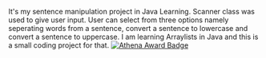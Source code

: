 It's my sentence manipulation project in Java Learning.
Scanner class was used to give user input. 
User can select from three options namely seperating words from a sentence, convert a sentence to lowercase and convert a sentence to uppercase.
I am learning Arraylists in Java and this is a small coding project for that.
[![Athena Award Badge](https://img.shields.io/endpoint?url=https%3A%2F%2Faward.athena.hackclub.com%2Fapi%2Fbadge)](https://award.athena.hackclub.com?utm_source=readme)
